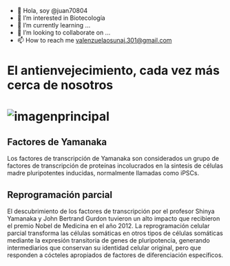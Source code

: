 - 👋 Hola, soy @juan70804
- 👀 I’m interested in Biotecología
- 🌱 I’m currently learning ...
- 💞️ I’m looking to collaborate on ...
- 📫 How to reach me valenzuelaosunaj.301@gmail.com

<!---
juan70804/juan70804 is a ✨ special ✨ repository because its `README.md` (this file) appears on your GitHub profile.
You can click the Preview link to take a look at your changes.
--->
# El antienvejecimiento, cada vez más cerca de nosotros 

# ![imagenprincipal](https://user-images.githubusercontent.com/54455898/150591693-6c8197f3-6f57-4976-86a7-c8aa0c8d0470.jpg)

## Factores de Yamanaka
Los factores de transcripción de Yamanaka son considerados un grupo de factores de transcripción
de proteínas incolucrados en la sintesis de células madre pluripotentes inducidas, normalmente 
llamadas como iPSCs.

## Reprogramación parcial
El descubrimiento de los factores de transcripción por el profesor Shinya Yamanaka y John Bertrand 
Gurdon tuvieron un alto impacto que recibieron el premio Nobel de Medicina en el año 2012. La reprogramación 
celular parcial transforma las células somáticas en otros tipos de células somáticas mediante la expresión 
transitoria de genes de pluripotencia, generando intermediarios que conservan su identidad celular original, 
pero que responden a cócteles apropiados de factores de diferenciación específicos.
